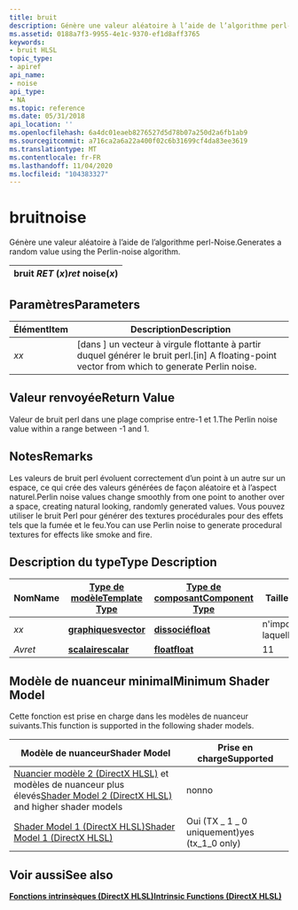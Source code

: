```yaml
---
title: bruit
description: Génère une valeur aléatoire à l’aide de l’algorithme perl-Noise.
ms.assetid: 0188a7f3-9955-4e1c-9370-ef1d8aff3765
keywords:
- bruit HLSL
topic_type:
- apiref
api_name:
- noise
api_type:
- NA
ms.topic: reference
ms.date: 05/31/2018
api_location: ''
ms.openlocfilehash: 6a4dc01eaeb8276527d5d78b07a250d2a6fb1ab9
ms.sourcegitcommit: a716ca2a6a22a400f02c6b31699cf4da83ee3619
ms.translationtype: MT
ms.contentlocale: fr-FR
ms.lasthandoff: 11/04/2020
ms.locfileid: "104383327"
---
```

# <a name="noise"></a><span data-ttu-id="816f2-104">bruit</span><span class="sxs-lookup"><span data-stu-id="816f2-104">noise</span></span>

<span data-ttu-id="816f2-105">Génère une valeur aléatoire à l’aide de l’algorithme perl-Noise.</span><span class="sxs-lookup"><span data-stu-id="816f2-105">Generates a random value using the Perlin-noise algorithm.</span></span>




| <span data-ttu-id="816f2-106">bruit *RET* (*x*)</span><span class="sxs-lookup"><span data-stu-id="816f2-106">*ret* noise(*x*)</span></span> |
|------------------|



 

## <a name="parameters"></a><span data-ttu-id="816f2-107">Paramètres</span><span class="sxs-lookup"><span data-stu-id="816f2-107">Parameters</span></span>



| <span data-ttu-id="816f2-108">Élément</span><span class="sxs-lookup"><span data-stu-id="816f2-108">Item</span></span>                                                   | <span data-ttu-id="816f2-109">Description</span><span class="sxs-lookup"><span data-stu-id="816f2-109">Description</span></span>                                                                    |
|--------------------------------------------------------|--------------------------------------------------------------------------------|
| <span data-ttu-id="816f2-110"><span id="x"></span><span id="X"></span>*x*</span><span class="sxs-lookup"><span data-stu-id="816f2-110"><span id="x"></span><span id="X"></span>*x*</span></span><br/> | <span data-ttu-id="816f2-111">\[dans \] un vecteur à virgule flottante à partir duquel générer le bruit perl.</span><span class="sxs-lookup"><span data-stu-id="816f2-111">\[in\] A floating-point vector from which to generate Perlin noise.</span></span><br/> |



 

## <a name="return-value"></a><span data-ttu-id="816f2-112">Valeur renvoyée</span><span class="sxs-lookup"><span data-stu-id="816f2-112">Return Value</span></span>

<span data-ttu-id="816f2-113">Valeur de bruit perl dans une plage comprise entre-1 et 1.</span><span class="sxs-lookup"><span data-stu-id="816f2-113">The Perlin noise value within a range between -1 and 1.</span></span>

## <a name="remarks"></a><span data-ttu-id="816f2-114">Notes</span><span class="sxs-lookup"><span data-stu-id="816f2-114">Remarks</span></span>

<span data-ttu-id="816f2-115">Les valeurs de bruit perl évoluent correctement d’un point à un autre sur un espace, ce qui crée des valeurs générées de façon aléatoire et à l’aspect naturel.</span><span class="sxs-lookup"><span data-stu-id="816f2-115">Perlin noise values change smoothly from one point to another over a space, creating natural looking, randomly generated values.</span></span> <span data-ttu-id="816f2-116">Vous pouvez utiliser le bruit Perl pour générer des textures procédurales pour des effets tels que la fumée et le feu.</span><span class="sxs-lookup"><span data-stu-id="816f2-116">You can use Perlin noise to generate procedural textures for effects like smoke and fire.</span></span>

## <a name="type-description"></a><span data-ttu-id="816f2-117">Description du type</span><span class="sxs-lookup"><span data-stu-id="816f2-117">Type Description</span></span>



| <span data-ttu-id="816f2-118">Nom</span><span class="sxs-lookup"><span data-stu-id="816f2-118">Name</span></span>  | [<span data-ttu-id="816f2-119">**Type de modèle**</span><span class="sxs-lookup"><span data-stu-id="816f2-119">**Template Type**</span></span>](dx-graphics-hlsl-intrinsic-functions.md)                       | [<span data-ttu-id="816f2-120">**Type de composant**</span><span class="sxs-lookup"><span data-stu-id="816f2-120">**Component Type**</span></span>](dx-graphics-hlsl-intrinsic-functions.md) | <span data-ttu-id="816f2-121">Taille</span><span class="sxs-lookup"><span data-stu-id="816f2-121">Size</span></span> |
|-------|-------------------------------------------------------------------------------------|----------------------------------------------------------------|------|
| <span data-ttu-id="816f2-122">*x*</span><span class="sxs-lookup"><span data-stu-id="816f2-122">*x*</span></span>   | [<span data-ttu-id="816f2-123">**graphiques**</span><span class="sxs-lookup"><span data-stu-id="816f2-123">**vector**</span></span>](dx-graphics-hlsl-intrinsic-functions.md) | [<span data-ttu-id="816f2-124">**dissocié**</span><span class="sxs-lookup"><span data-stu-id="816f2-124">**float**</span></span>](/windows/desktop/WinProg/windows-data-types)                        | <span data-ttu-id="816f2-125">n'importe laquelle</span><span class="sxs-lookup"><span data-stu-id="816f2-125">any</span></span>  |
| <span data-ttu-id="816f2-126">*Av*</span><span class="sxs-lookup"><span data-stu-id="816f2-126">*ret*</span></span> | [<span data-ttu-id="816f2-127">**scalaire**</span><span class="sxs-lookup"><span data-stu-id="816f2-127">**scalar**</span></span>](dx-graphics-hlsl-intrinsic-functions.md) | [<span data-ttu-id="816f2-128">**float**</span><span class="sxs-lookup"><span data-stu-id="816f2-128">**float**</span></span>](/windows/desktop/WinProg/windows-data-types)                        | <span data-ttu-id="816f2-129">1</span><span class="sxs-lookup"><span data-stu-id="816f2-129">1</span></span>    |



 

## <a name="minimum-shader-model"></a><span data-ttu-id="816f2-130">Modèle de nuanceur minimal</span><span class="sxs-lookup"><span data-stu-id="816f2-130">Minimum Shader Model</span></span>

<span data-ttu-id="816f2-131">Cette fonction est prise en charge dans les modèles de nuanceur suivants.</span><span class="sxs-lookup"><span data-stu-id="816f2-131">This function is supported in the following shader models.</span></span>



| <span data-ttu-id="816f2-132">Modèle de nuanceur</span><span class="sxs-lookup"><span data-stu-id="816f2-132">Shader Model</span></span>                                                                       | <span data-ttu-id="816f2-133">Prise en charge</span><span class="sxs-lookup"><span data-stu-id="816f2-133">Supported</span></span>           |
|------------------------------------------------------------------------------------|---------------------|
| <span data-ttu-id="816f2-134">[Nuancier modèle 2 (DirectX HLSL)](dx-graphics-hlsl-sm2.md) et modèles de nuanceur plus élevés</span><span class="sxs-lookup"><span data-stu-id="816f2-134">[Shader Model 2 (DirectX HLSL)](dx-graphics-hlsl-sm2.md) and higher shader models</span></span> | <span data-ttu-id="816f2-135">non</span><span class="sxs-lookup"><span data-stu-id="816f2-135">no</span></span>                  |
| [<span data-ttu-id="816f2-136">Shader Model 1 (DirectX HLSL)</span><span class="sxs-lookup"><span data-stu-id="816f2-136">Shader Model 1 (DirectX HLSL)</span></span>](dx-graphics-hlsl-sm1.md)                          | <span data-ttu-id="816f2-137">Oui (TX \_ 1 \_ 0 uniquement)</span><span class="sxs-lookup"><span data-stu-id="816f2-137">yes (tx\_1\_0 only)</span></span> |



 

## <a name="see-also"></a><span data-ttu-id="816f2-138">Voir aussi</span><span class="sxs-lookup"><span data-stu-id="816f2-138">See also</span></span>

<dl> <dt>

[<span data-ttu-id="816f2-139">**Fonctions intrinsèques (DirectX HLSL)**</span><span class="sxs-lookup"><span data-stu-id="816f2-139">**Intrinsic Functions (DirectX HLSL)**</span></span>](dx-graphics-hlsl-intrinsic-functions.md)
</dt> </dl>

 

